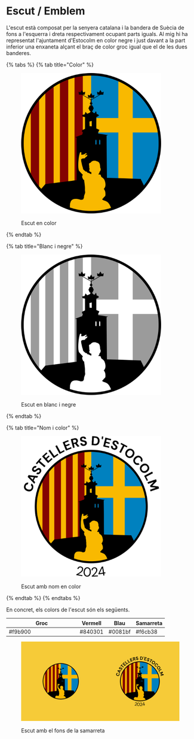 # Escut / Emblem

L'escut està composat per la senyera catalana i la bandera de Suècia de fons a l'esquerra i dreta respectivament ocupant parts iguals. Al mig hi ha representat l'ajuntament d'Estocolm en color negre i just davant a la part inferior una enxaneta alçant el braç de color groc igual que el de les dues banderes.

{% tabs %}
{% tab title="Color" %}
<figure><img src="../.gitbook/assets/escut.png" alt="" width="375"><figcaption><p>Escut en color</p></figcaption></figure>
{% endtab %}

{% tab title="Blanc i negre" %}
<figure><img src="../.gitbook/assets/escut_bn.png" alt="" width="375"><figcaption><p>Escut en blanc i negre</p></figcaption></figure>
{% endtab %}

{% tab title="Nom i color" %}
<figure><img src="../.gitbook/assets/escut_lletra.png" alt="" width="375"><figcaption><p>Escut amb nom en color</p></figcaption></figure>
{% endtab %}
{% endtabs %}

En concret, els colors de l'escut són els següents.

<table><thead><tr><th width="176">Groc</th><th>Vermell</th><th>Blau</th><th>Samarreta</th></tr></thead><tbody><tr><td>#f9b900</td><td>#840301</td><td>#0081bf</td><td>#f6cb38</td></tr></tbody></table>

<figure><img src="../.gitbook/assets/escuts_fons.png" alt=""><figcaption><p>Escut amb el fons de la samarreta</p></figcaption></figure>
